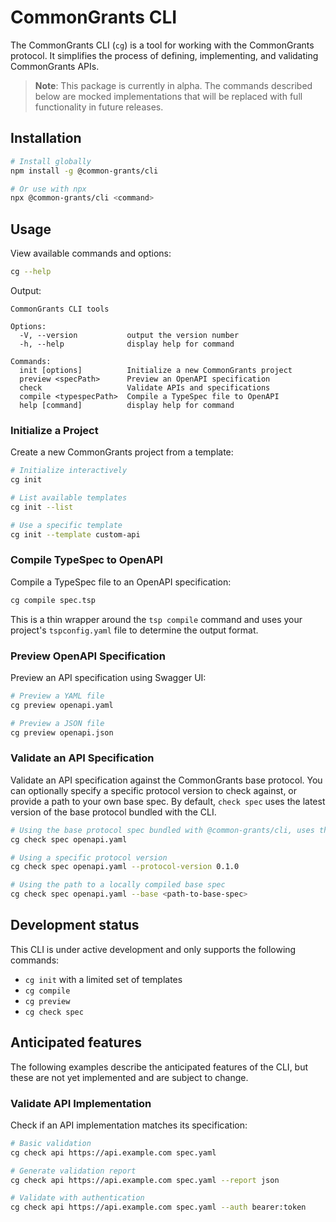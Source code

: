 # CommonGrants CLI

The CommonGrants CLI (`cg`) is a tool for working with the CommonGrants protocol. It simplifies the process of defining, implementing, and validating CommonGrants APIs.

> **Note**: This package is currently in alpha. The commands described below are mocked implementations that will be replaced with full functionality in future releases.

## Installation

```bash
# Install globally
npm install -g @common-grants/cli

# Or use with npx
npx @common-grants/cli <command>
```

## Usage

View available commands and options:

```bash
cg --help
```

Output:

```
CommonGrants CLI tools

Options:
  -V, --version           output the version number
  -h, --help              display help for command

Commands:
  init [options]          Initialize a new CommonGrants project
  preview <specPath>      Preview an OpenAPI specification
  check                   Validate APIs and specifications
  compile <typespecPath>  Compile a TypeSpec file to OpenAPI
  help [command]          display help for command
```

### Initialize a Project

Create a new CommonGrants project from a template:

```bash
# Initialize interactively
cg init

# List available templates
cg init --list

# Use a specific template
cg init --template custom-api
```

### Compile TypeSpec to OpenAPI

Compile a TypeSpec file to an OpenAPI specification:

```bash
cg compile spec.tsp
```

This is a thin wrapper around the `tsp compile` command and uses your project's `tspconfig.yaml` file to determine the output format.

### Preview OpenAPI Specification

Preview an API specification using Swagger UI:

```bash
# Preview a YAML file
cg preview openapi.yaml

# Preview a JSON file
cg preview openapi.json
```

### Validate an API Specification

Validate an API specification against the CommonGrants base protocol. You can optionally specify a specific protocol version to check against, or provide a path to your own base spec. By default, `check spec` uses the latest version of the base protocol bundled with the CLI.

```bash
# Using the base protocol spec bundled with @common-grants/cli, uses the latest version by default
cg check spec openapi.yaml

# Using a specific protocol version
cg check spec openapi.yaml --protocol-version 0.1.0

# Using the path to a locally compiled base spec
cg check spec openapi.yaml --base <path-to-base-spec>
```

## Development status

This CLI is under active development and only supports the following commands:

- `cg init` with a limited set of templates
- `cg compile`
- `cg preview`
- `cg check spec`

## Anticipated features

The following examples describe the anticipated features of the CLI, but these are not yet implemented and are subject to change.

### Validate API Implementation

Check if an API implementation matches its specification:

```bash
# Basic validation
cg check api https://api.example.com spec.yaml

# Generate validation report
cg check api https://api.example.com spec.yaml --report json

# Validate with authentication
cg check api https://api.example.com spec.yaml --auth bearer:token
```
